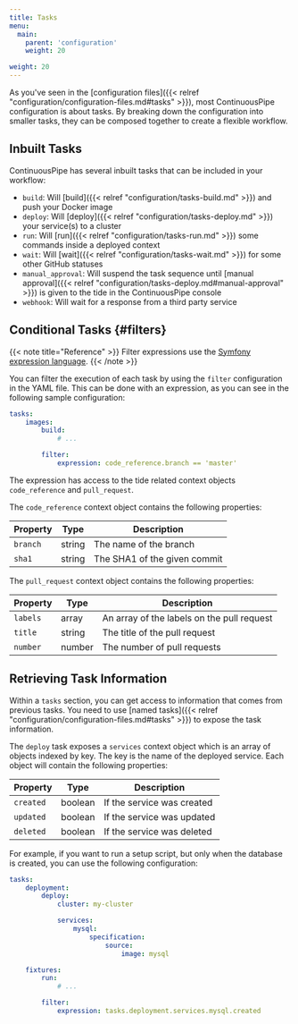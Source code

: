 ```yaml
---
title: Tasks
menu:
  main:
    parent: 'configuration'
    weight: 20

weight: 20
---
```

As you've seen in the [configuration files]({{< relref "configuration/configuration-files.md#tasks" >}}), most ContinuousPipe configuration is about tasks. By breaking down the configuration into smaller tasks, they can be composed together to create a flexible workflow. 

## Inbuilt Tasks

ContinuousPipe has several inbuilt tasks that can be included in your workflow:

* `build`: Will [build]({{< relref "configuration/tasks-build.md" >}}) and push your Docker image
* `deploy`: Will [deploy]({{< relref "configuration/tasks-deploy.md" >}}) your service(s) to a cluster
* `run`: Will [run]({{< relref "configuration/tasks-run.md" >}}) some commands inside a deployed context
* `wait`: Will [wait]({{< relref "configuration/tasks-wait.md" >}}) for some other GitHub statuses
* `manual_approval`: Will suspend the task sequence until [manual approval]({{< relref "configuration/tasks-deploy.md#manual-approval" >}}) is given to the tide in the ContinuousPipe console
* `webhook`: Will wait for a response from a third party service

## Conditional Tasks {#filters}

{{< note title="Reference" >}}
Filter expressions use the [Symfony expression language](http://symfony.com/doc/current/components/expression_language/syntax.html).
{{< /note >}}

You can filter the execution of each task by using the `filter` configuration in the YAML file. This can be done with an expression, as you can see in the following sample configuration:

``` yaml
tasks:
    images:
        build:
            # ...

        filter:
            expression: code_reference.branch == 'master'
```

The expression has access to the tide related context objects `code_reference` and `pull_request`.

The `code_reference` context object contains the following properties:

Property | Type | Description
---------|------|------------
`branch` | string | The name of the branch
`sha1`   | string | The SHA1 of the given commit

The `pull_request` context object contains the following properties:

Property | Type | Description
---------|------|------------
`labels` | array | An array of the labels on the pull request
`title`  | string | The title of the pull request
`number` | number | The number of pull requests

## Retrieving Task Information

Within a `tasks` section, you can get access to information that comes from previous tasks. You need to use [named tasks]({{< relref "configuration/configuration-files.md#tasks" >}}) to expose the task information.

The `deploy` task exposes a `services` context object which is an array of objects indexed by key. The key is the name of the deployed service. Each object will contain the following properties:

Property | Type | Description
---------|------|------------
`created` | boolean | If the service was created
`updated` | boolean | If the service was updated
`deleted` | boolean | If the service was deleted

For example, if you want to run a setup script, but only when the database is created, you can use the following configuration:

``` yaml
tasks:
    deployment:
        deploy:
            cluster: my-cluster

            services:
                mysql:
                    specification:
                        source:
                            image: mysql

    fixtures:
        run:
            # ...

        filter:
            expression: tasks.deployment.services.mysql.created
```
